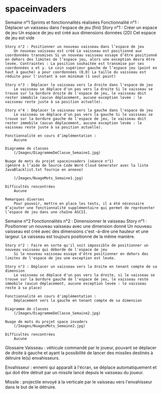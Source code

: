 # spaceinvaders

Semaine n°1
	Sprints et fonctionnalités réalisées
	Fonctionnalité n°1 : Déplacer un vaisseau dans l'espace de jeu (fini)
	Story n°1 : Créer un espace de jeu
		Un espace de jeu est créé aux dimensions données (2D) Cet espace de jeu est vide

	Story n°2 : Positionner un nouveau vaisseau dans l’espace de jeu
		Un nouveau vaisseau est créé Le vaisseau est positionné aux coordonnées transmises Si un nouveau vaisseau essaye d’être positionné en dehors des limites de l’espace jeu, alors une exception devra être levée. Contraintes : La position souhaitée est transmise par ses coordonnées x et y. Le coin supérieur gauche de l’espace jeu (point en haut à gauche) a pour coordonnées (0,0) La taille du vaisseau est réduite pour l'instant à son minimum (1 seul point)

	Story n°3 : Déplacer le vaisseau vers la droite dans l'espace de jeu
		Le vaisseau se déplace d'un pas vers la droite Si le vaisseau se trouve sur la bordure droite de l'espace de jeu, le vaisseau doit rester immobile (aucun déplacement, aucune exception levée : le vaisseau reste juste à sa position actuelle).

	Story n°4 : Déplacer le vaisseau vers la gauche dans l'espace de jeu
		Le vaisseau se déplace d'un pas vers la gauche Si le vaisseau se trouve sur la bordure gauche de l'espace de jeu, le vaisseau doit rester immobile (aucun déplacement, aucune exception levée : le vaisseau reste juste à sa position actuelle).

	Fonctionnalité en cours d’implémentation :
		Aucune

	Diagramme de classes
		(/Images/DiagrammeDeClasse_Semaine1.jpg)

	Nuage de mots du projet spaceinvaders (séance n°1)
	(généré à l’aide de Source Code Word Cloud Generator avec la liste JavaBlacklist.txt fournie en annexe)

		(/Images/NuageMots_Semaine1.jpg)

	Difficultés rencontrées
		Aucune

	Remarques diverses
		Pour pouvoir, mettre en place les tests, il a été nécessaire d’ajouter une fonctionnalité supplémentaire qui permet de représenter l’espace de jeu dans une chaîne ASCII.


Semaine n°2
	Fonctionnalités n°2 : Dimensionner le vaisseau
	Story n°1 : Positionner un nouveau vaisseau avec une dimension donné
		Un nouveau vaisseau est créé avec des dimensions c'est -à-dire une hauteur et une largeur. Le vaisseau est toujours positionné de la même manière.

	Story n°2 : Faire en sorte qu'il soit impossible de positionner un nouveau vaisseau qui déborde de l'espace de jeu
		Si le nouveau vaisseau essaye d'être positionner en dehors des limites de l'espace de jeu une exception est levée.

	Story n°3 : Déplacer un vaisseau vers la droite en tenant compte de sa dimension
		Le vaisseau se déplace d'un pas vers la droite, si le vaisseau se trouve sur la bordure gauche de l'espace de jeu, le vaisseau reste immobile (aucun déplacement, aucune exception levée : le vaisseau reste à sa place)

	Fonctionnalité en cours d'implémentation :
		Déplacement vers la gauche en tenant compte de sa dimension

	Diagramme de classes
		(/Images/DiagrammeDeClasse_Semaine2.jpg)

	Nuage de mots du projet space invaders
		(/Images/NuagesMots_Semaine2.jpg)

	Difficultés rencontrées
		Aucune

Glossaire
Vaisseau : véhicule commandé par le joueur, pouvant se déplacer de droite à gauche et ayant la possibilité de lancer des missiles destinés à détruire le(s) envahisseurs.

Envahisseur : ennemi qui apparaît à l'écran, se déplace automatiquement et qui doit être détruit par un missile lancé depuis le vaisseau du joueur.

Missile : projectile envoyé à la verticale par le vaisseau vers l'envahisseur dans le but de le détruire.